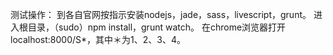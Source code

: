 测试操作：
	到各自官网按指示安装nodejs，jade，sass，livescript，grunt。
    进入根目录，（sudo）npm install，grunt watch。
    在chrome浏览器打开 localhost:8000/S*，其中＊为1、2、3、4。
